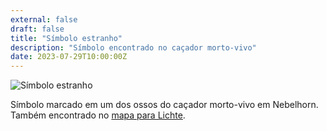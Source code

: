 ```yaml
---
external: false
draft: false
title: "Símbolo estranho"
description: "Símbolo encontrado no caçador morto-vivo"
date: 2023-07-29T10:00:00Z
---
```


![Símbolo estranho](/erde/images/simbolo-caçador.png)

Símbolo marcado em um dos ossos do caçador morto-vivo em Nebelhorn. Também encontrado no [mapa para Lichte](/pistas/mapa-lichte).